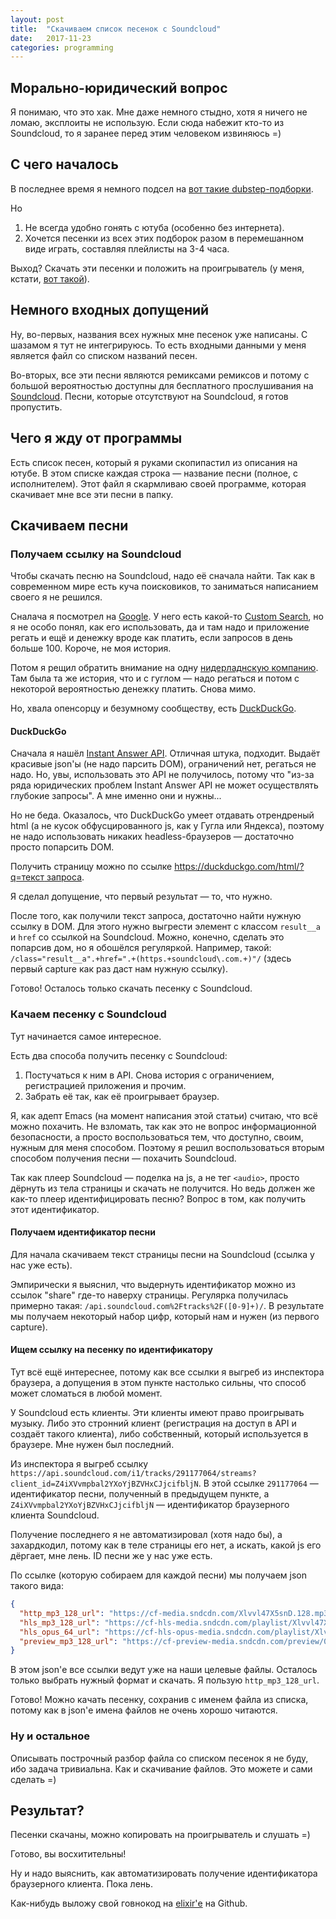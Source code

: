 ```yaml
---
layout: post
title:  "Скачиваем список песенок с Soundcloud"
date:   2017-11-23
categories: programming
---
```


## Морально-юридический вопрос
Я понимаю, что это хак. Мне даже немного стыдно, хотя я ничего не ломаю, эксплоиты не использую. Если сюда набежит кто-то из Soundcloud, то я заранее перед этим человеком извиняюсь =)

## С чего началось
В последнее время я немного подсел на [вот такие dubstep-подборки](https://youtu.be/yma_s460sfc).

Но
1. Не всегда удобно гонять с ютуба (особенно без интернета).
2. Хочется песенки из всех этих подборок разом в перемешанном виде играть, составляя плейлисты на 3-4 часа.

Выход? Скачать эти песенки и положить на проигрыватель (у меня, кстати, [вот такой](http://www.fiio.net/en/products/39)).

## Немного входных допущений
Ну, во-первых, названия всех нужных мне песенок уже написаны. С шазамом я тут не интегрируюсь. То есть входными данными у меня является файл со списком названий песен.

Во-вторых, все эти песни являются ремиксами ремиксов и потому с большой вероятностью доступны для бесплатного прослушивания на [Soundcloud](https://soundcloud.com/). Песни, которые отсутствуют на Soundcloud, я готов пропустить.

## Чего я жду от программы
Есть список песен, который я руками скопипастил из описания на ютубе. В этом списке каждая строка — название песни (полное, с исполнителем). Этот файл я скармливаю своей программе, которая скачивает мне все эти песни в папку.

## Скачиваем песни
### Получаем ссылку на Soundcloud
Чтобы скачать песню на Soundcloud, надо её сначала найти. Так как в современном мире есть куча поисковиков, то заниматься написанием своего я не решился.

Сналача я посмотрел на [Google](https://www.google.com/). У него есть какой-то [Custom Search](https://developers.google.com/custom-search/), но я не особо понял, как его использовать, да и там надо и приложение регать и ещё и денежку вроде как платить, если запросов в день больше 100. Короче, не моя история.

Потом я рещил обратить внимание на одну [нидерладнскую компанию](https://yandex.ru/). Там была та же история, что и с гуглом — надо регаться и потом с некоторой вероятностью денежку платить. Снова мимо.

Но, хвала опенсорцу и безумному сообществу, есть [DuckDuckGo](https://duckduckgo.com/).

#### DuckDuckGo
Сначала я нашёл [Instant Answer API](https://duckduckgo.com/api). Отличная штука, подходит. Выдаёт красивые json'ы (не надо парсить DOM), ограничений нет, регаться не надо. Но, увы, использовать это API не получилось, потому что "из-за ряда юридических проблем Instant Answer API не может осуществлять глубокие запросы". А мне именно они и нужны...

Но не беда. Оказалось, что DuckDuckGo умеет отдавать отрендреный html (а не кусок обфусцированного js, как у Гугла или Яндекса), поэтому не надо использовать никаких headless-браузеров — достаточно просто попарсить DOM.

Получить страницу можно по ссылке [https://duckduckgo.com/html/?q=текст запроса](https://duckduckgo.com/html/?q=%D0%A1%D0%BA%D0%B0%D1%87%D0%B8%D0%B2%D0%B0%D0%B5%D0%BC%20%D1%81%D0%BF%D0%B8%D1%81%D0%BE%D0%BA%20%D0%BF%D0%B5%D1%81%D0%B5%D0%BD%D0%BE%D0%BA%20%D1%81%20Soundcloud).

Я сделал допущение, что первый результат — то, что нужно.

После того, как получили текст запроса, достаточно найти нужную ссылку в DOM. Для этого нужно выгрести элемент с классом `result__a` и `href` со ссылкой на Soundcloud. Можно, конечно, сделать это попарсив дом, но я обошёлся регуляркой. Например, такой: `/class="result__a".+href=".+(https.+soundcloud\.com.+)"/` (здесь первый capture как раз даст нам нужную ссылку).

Готово! Осталось только скачать песенку с Soundcloud.

### Качаем песенку с Soundcloud
Тут начинается самое интересное.

Есть два способа получить песенку с Soundcloud:
1. Постучаться к ним в API. Снова история с ограничением, регистрацией приложения и прочим.
2. Забрать её так, как её проигрывает браузер.

Я, как адепт Emacs (на момент написания этой статьи) считаю, что всё можно похачить. Не взломать, так как это не вопрос информационной безопасности, а просто воспользоваться тем, что доступно, своим, нужным для меня способом. Поэтому я решил воспользоваться вторым способом получения песни — похачить Soundcloud.

Так как плеер Soundcloud — поделка на js, а не тег `<audio>`, просто дёрнуть из тела страницы и скачать не получится. Но ведь должен же как-то плеер идентифицировать песню? Вопрос в том, как получить этот идентификатор.

#### Получаем идентификатор песни
Для начала скачиваем текст страницы песни на Soundcloud (ссылка у нас уже есть).

Эмпирически я выяснил, что выдернуть идентификатор можно из ссылок "share" где-то наверху страницы. Регулярка получилась примерно такая: `/api.soundcloud.com%2Ftracks%2F([0-9]+)/`. В результате мы получаем некоторый набор цифр, который нам и нужен (из первого capture).

#### Ищем ссылку на песенку по идентификатору
Тут всё ещё интереснее, потому как все ссылки я выгреб из инспектора браузера, а допущения в этом пункте настолько сильны, что способ может сломаться в любой момент.

У Soundcloud есть клиенты. Эти клиенты имеют право проигрывать музыку. Либо это стронний клиент (регистрация на доступ в API и создаёт такого клиента), либо собственный, который используется в браузере. Мне нужен был последний.

Из инспектора я выгреб ссылку `https://api.soundcloud.com/i1/tracks/291177064/streams?client_id=Z4iXVvmpbal2YXoYjBZVHxCJjcifbljN`. В этой ссылке `291177064` — идентификатор песни, полученный в предыдущем пункте, а `Z4iXVvmpbal2YXoYjBZVHxCJjcifbljN` — идентификатор браузерного клиента Soundcloud.

Получение последнего я не автоматизировал (хотя надо бы), а захардкодил, потому как в теле страницы его нет, а искать, какой js его дёргает, мне лень. ID песни же у нас уже есть.

По ссылке (которую собираем для каждой песни) мы получаем json такого вида:
```json
{
  "http_mp3_128_url": "https://cf-media.sndcdn.com/Xlvvl47X5snD.128.mp3?Policy=eyJTdGF0ZW1lbnQiOlt7IlJlc291cmNlIjoiKjovL2NmLW1lZGlhLnNuZGNkbi5jb20vWGx2dmw0N1g1c25ELjEyOC5tcDMiLCJDb25kaXRpb24iOnsiRGF0ZUxlc3NUaGFuIjp7IkFXUzpFcG9jaFRpbWUiOjE1MTE0MjI4OTd9fX1dfQ__&Signature=ljJuP5xFAg-63FUBENz9kdDTAUPhQ5dZXKR7Oly92KRI01X50w55~Umnm8Y2OzPmupUKX8XFUwFtGRLx5cxNGY8apK44PKGqpojS9oPl~y9QvrD1~x2~1IEUxiX6ekl-vVT8O~x3NlfQZD-RuBuaa8w6tUsOayJKb2SyGsWlf3tWywj5MIKKvIQj7EPbDiwwKm7Pjykiu4EOCJc~7Zaoh-BYZSEmn7Sf~1lRXuMYThjTIkyLEPXS3XxIcz8R0KE5UqlWzX-gJF7qE7ONk5RGiojEM6kitH-Tjo7PYhGcP474H4dNGSfG9DgThshedG4U4o6OgeKgzbQcaR40cieZQA__&Key-Pair-Id=APKAJAGZ7VMH2PFPW6UQ",
  "hls_mp3_128_url": "https://cf-hls-media.sndcdn.com/playlist/Xlvvl47X5snD.128.mp3/playlist.m3u8?Policy=eyJTdGF0ZW1lbnQiOlt7IlJlc291cmNlIjoiKjovL2NmLWhscy1tZWRpYS5zbmRjZG4uY29tL3BsYXlsaXN0L1hsdnZsNDdYNXNuRC4xMjgubXAzL3BsYXlsaXN0Lm0zdTgiLCJDb25kaXRpb24iOnsiRGF0ZUxlc3NUaGFuIjp7IkFXUzpFcG9jaFRpbWUiOjE1MTE0MjI4OTd9fX1dfQ__&Signature=OSNoc56u8svEduVUSpsJwCRV3FrshVxFLSafaHEN4PgLzu0klPTVTUQtvIi6fJUvY3vL1LbaW-4wH1VxIEqNSB5WEHK-~-2Xwy6a9RuDeWDerNQCyP6MjkA~KbgLGW0VRBHW2CR1PzfhNubG6Irm1vAzEbKiWY7fzy7EI3ngN16~HjAgJdwRbg~n7oM9eOjj94PJD5EChQcMTl2e1kjRcBB-XkcDCQKxXCIMXuIcYAVVxO1YU-V40w373UmALyfat-ggfLIErebHx4a85dfk~h4YVYntmXPkdLiNMJHydA2-IBrm967vDS8EbHm07OEDDvt2XOMRooMLPqGerwKIXg__&Key-Pair-Id=APKAJAGZ7VMH2PFPW6UQ",
  "hls_opus_64_url": "https://cf-hls-opus-media.sndcdn.com/playlist/Xlvvl47X5snD.64.opus/playlist.m3u8?Policy=eyJTdGF0ZW1lbnQiOlt7IlJlc291cmNlIjoiKjovL2NmLWhscy1vcHVzLW1lZGlhLnNuZGNkbi5jb20vcGxheWxpc3QvWGx2dmw0N1g1c25ELjY0Lm9wdXMvcGxheWxpc3QubTN1OCIsIkNvbmRpdGlvbiI6eyJEYXRlTGVzc1RoYW4iOnsiQVdTOkVwb2NoVGltZSI6MTUxMTQyMjg5N319fV19&Signature=AjcgtA-xawQQKJB3jlUFcT~7~kPb-M2vmmGPSBeLQ6LPZF-slEcf0xpr6hhNRSZah32Q5fzyE2U~ntuIMvAQ7BfgEx8l~ZFK~p5487kJV5~UZb5E-AodmzETm6O9tihIm812X1R1tgutK0UpIII4ovYdT1~JwRqRfqxBW71ZwbM-88VKndln424PgeFWCHRJLlJQaCZ0bU8myOQ3jRyXgN2ADgn3TmwzBTmcoXQhvSTyc7EevS8tk-0GPdTuNsNIhs0pVoLj2I-MbA8~UdlimMdj-SYbz3ycorwOsMUFkJBIC5HhygT0BQt1z-sP~FY2wijcW7JPgiWjS5ceEJERMA__&Key-Pair-Id=APKAJAGZ7VMH2PFPW6UQ",
  "preview_mp3_128_url": "https://cf-preview-media.sndcdn.com/preview/0/30/Xlvvl47X5snD.128.mp3?Policy=eyJTdGF0ZW1lbnQiOlt7IlJlc291cmNlIjoiKjovL2NmLXByZXZpZXctbWVkaWEuc25kY2RuLmNvbS9wcmV2aWV3LzAvMzAvWGx2dmw0N1g1c25ELjEyOC5tcDMiLCJDb25kaXRpb24iOnsiRGF0ZUxlc3NUaGFuIjp7IkFXUzpFcG9jaFRpbWUiOjE1MTE0MjI3MjZ9fX1dfQ__&Signature=MMKxbBT-pmgHRMV4x5aRdr21gxRnxyfGqcZ452JTTA8C6fy6c0s-VaVtYrr39EtJlEws5FyUiMPvUA9cgNBy-Ms0ogF5zpKinyCanusXUC~QvhMGDjjmTD2DdDk0ehZcv3cDJnBcObp1Rdm1qkiPVxhuDMCuwGAp10ea2~qF7q2N6AJAB0t8nljJe-uRkt~6IgCkUK-UywWlZmZQYAUyDnR8QLORzw5vGsCSXipYN2jSqQK~RIwuCCoX4qXFODdLSIzhIoyMJ-eeFlhF9fcdqNcYn93h5sinTxZOung4AZDENkdeEDtmEMXA5LobO1eR2os0QTgk6zVFGNn1eoDk8g__&Key-Pair-Id=APKAJAGZ7VMH2PFPW6UQ"
}
```

В этом json'е все ссылки ведут уже на наши целевые файлы. Осталось только выбрать нужный формат и скачать. Я пользую `http_mp3_128_url`.

Готово! Можно качать песенку, сохранив с именем файла из списка, потому как в json'е имена файлов не очень хорошо читаются.

### Ну и остальное
Описывать построчный разбор файла со списком песенок я не буду, ибо задача тривиальна. Как и скачивание файлов. Это можете и сами сделать =)

## Результат?
Песенки скачаны, можно копировать на проигрыватель и слушать =)

Готово, вы восхитительны!

Ну и надо выяснить, как автоматизировать получение идентификатора браузерного клиента. Пока лень.

Как-нибудь выложу свой говнокод на [elixir'е](https://elixir-lang.org/) на Github.
